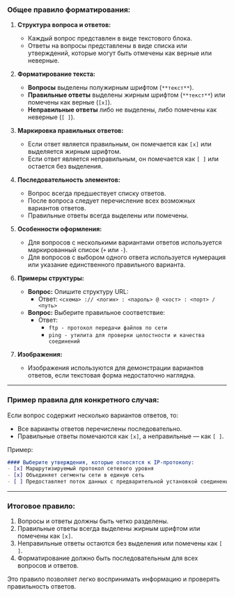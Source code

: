 
### **Общее правило форматирования:**
1. **Структура вопроса и ответов:**
   - Каждый вопрос представлен в виде текстового блока.
   - Ответы на вопросы представлены в виде списка или утверждений, которые могут быть отмечены как верные или неверные.

2. **Форматирование текста:**
   - **Вопросы** выделены полужирным шрифтом (`**текст**`).
   - **Правильные ответы** выделены жирным шрифтом (`**текст**`) или помечены как верные (`[x]`).
   - **Неправильные ответы** либо не выделены, либо помечены как неверные (`[ ]`).

3. **Маркировка правильных ответов:**
   - Если ответ является правильным, он помечается как `[x]` или выделяется жирным шрифтом.
   - Если ответ является неправильным, он помечается как `[ ]` или остается без выделения.

4. **Последовательность элементов:**
   - Вопрос всегда предшествует списку ответов.
   - После вопроса следует перечисление всех возможных вариантов ответов.
   - Правильные ответы всегда выделены или помечены.

5. **Особенности оформления:**
   - Для вопросов с несколькими вариантами ответов используется маркированный список (`+` или `-`).
   - Для вопросов с выбором одного ответа используется нумерация или указание единственного правильного варианта.

6. **Примеры структуры:**
   - **Вопрос:** Опишите структуру URL:
     - Ответ: `<схема> :// <логин> : <пароль> @ <хост> : <порт> / <путь>`
   - **Вопрос:** Выберите правильное соответствие:
     - Ответ: 
       - `ftp - протокол передачи файлов по сети`
       - `ping - утилита для проверки целостности и качества соединений`

7. **Изображения:**
   - Изображения используются для демонстрации вариантов ответов, если текстовая форма недостаточно наглядна.

---

### **Пример правила для конкретного случая:**

Если вопрос содержит несколько вариантов ответов, то:
- Все варианты ответов перечислены последовательно.
- Правильные ответы помечаются как `[x]`, а неправильные — как `[ ]`.

Пример:
```markdown
#### Выберите утверждения, которые относятся к IP-протоколу:
- [x] Маршрутизируемый протокол сетевого уровня
- [x] Объединяет сегменты сети в единую сеть
- [ ] Предоставляет поток данных с предварительной установкой соединения
```

---

### **Итоговое правило:**
1. Вопросы и ответы должны быть четко разделены.
2. Правильные ответы всегда выделены жирным шрифтом или помечены как `[x]`.
3. Неправильные ответы остаются без выделения или помечены как `[ ]`.
4. Форматирование должно быть последовательным для всех вопросов и ответов.

Это правило позволяет легко воспринимать информацию и проверять правильность ответов.
